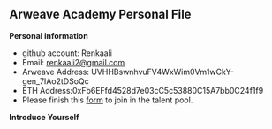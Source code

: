 ## Arweave Academy Personal File
**Personal information**
- github account: Renkaali
- Email: renkaali2@gmail.com
- Arweave Address: UVHHBswnhvuFV4WxWim0Vm1wCkY-gen_7IAo2tDSoQc
- ETH Address:0xFb6EFfd4528d7e03cC5c53880C15A7bb0C24f1f9
- Please finish this [form](https://docs.google.com/forms/d/e/1FAIpQLSfWA5fIIcBgmRppm3jNz5vmf9Mai_QMVil-2pO4r7YKn_Zhtw/viewform?usp=sf_link) to join in the talent pool.

**Introduce Yourself**


